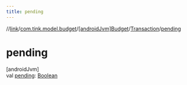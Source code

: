 ```yaml
---
title: pending
---
```

//[link](../../../../index.html)/[com.tink.model.budget](../../index.html)/[[androidJvm]Budget](../index.html)/[Transaction](index.html)/[pending](pending.html)



# pending



[androidJvm]\
val [pending](pending.html): [Boolean](https://kotlinlang.org/api/latest/jvm/stdlib/kotlin/-boolean/index.html)




